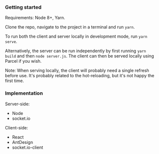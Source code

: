 ### Getting started

Requirements: Node 8+, Yarn.

Clone the repo, navigate to the project in a terminal and run `yarn`.

To run both the client and server locally in development mode, run `yarn serve`.

Alternatively, the server can be run independently by first running `yarn build` and then `node server.js`. The client can then be served locally using Parcel if you wish.

Note: When serving locally, the client will probably need a single refresh before use. It's probably related to the hot-reloading, but it's not happy the first time.

### Implementation

Server-side:

- Node
- socket.io

Client-side:

- React
- AntDesign
- socket.io-client